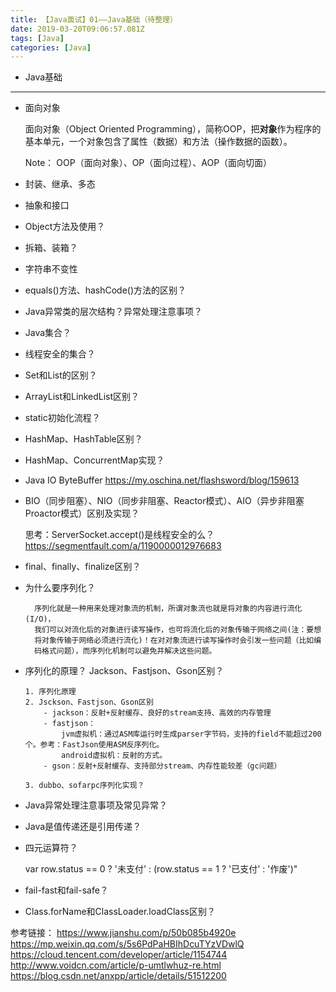 ```yaml
---
title: 【Java面试】01——Java基础（待整理）
date: 2019-03-20T09:06:57.081Z
tags: [Java]
categories: [Java]
---
```


- Java基础

<!-- more -->

--------------------------------

- 面向对象

    面向对象（Object Oriented Programming），简称OOP，把**对象**作为程序的基本单元，一个对象包含了属性（数据）和方法（操作数据的函数）。

    Note： OOP（面向对象）、OP（面向过程）、AOP（面向切面）

- 封装、继承、多态

- 抽象和接口

- Object方法及使用？

- 拆箱、装箱？

- 字符串不变性

- equals()方法、hashCode()方法的区别？

- Java异常类的层次结构？异常处理注意事项？

- Java集合？

- 线程安全的集合？

- Set和List的区别？

- ArrayList和LinkedList区别？

- static初始化流程？

- HashMap、HashTable区别？

- HashMap、ConcurrentMap实现？

- Java IO
    ByteBuffer
    <https://my.oschina.net/flashsword/blog/159613>

- BIO（同步阻塞）、NIO（同步非阻塞、Reactor模式）、AIO（异步非阻塞Proactor模式）区别及实现？
  
    思考：ServerSocket.accept()是线程安全的么？
    <https://segmentfault.com/a/1190000012976683>

- final、finally、finalize区别？

- 为什么要序列化？

        序列化就是一种用来处理对象流的机制，所谓对象流也就是将对象的内容进行流化(I/O)，
        我们可以对流化后的对象进行读写操作，也可将流化后的对象传输于网络之间(注：要想
        将对象传输于网络必须进行流化)！在对对象流进行读写操作时会引发一些问题（比如编
        码格式问题），而序列化机制可以避免并解决这些问题。

- 序列化的原理？ Jackson、Fastjson、Gson区别？

      1. 序列化原理
      2. Jsckson、Fastjson、Gson区别
          - jackson：反射+反射缓存、良好的stream支持、高效的内存管理
          - fastjson：
              jvm虚拟机：通过ASM库运行时生成parser字节码，支持的field不能超过200个。参考：FastJson使用ASM反序列化。
              android虚拟机：反射的方式。
          - gson：反射+反射缓存、支持部分stream、内存性能较差（gc问题）

      3. dubbo、sofarpc序列化实现？

- Java异常处理注意事项及常见异常？

- Java是值传递还是引用传递？

- 四元运算符？

    var row.status == 0 ? '未支付' : (row.status == 1 ? '已支付' : '作废')"

- fail-fast和fail-safe？

- Class.forName和ClassLoader.loadClass区别？

参考链接：
<https://www.jianshu.com/p/50b085b4920e>
<https://mp.weixin.qq.com/s/5s6PdPaHBIhDcuTYzVDwlQ>
<https://cloud.tencent.com/developer/article/1154744>
<http://www.voidcn.com/article/p-umtlwhuz-re.html>
<https://blog.csdn.net/anxpp/article/details/51512200>